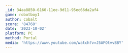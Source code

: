 ```yaml
---
_id: 34aa8850-6160-11ee-9d11-95ec66da2af4
game: robotboy1
author: cobalt
score: '84760'
date: '2023-10-02'
platform: PC
method: Portal
media: 'https://www.youtube.com/watch?v=J5AFOtvvBBY'
---
```



